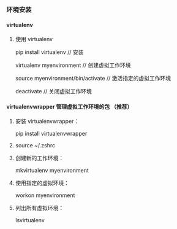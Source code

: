 ### 环境安装

#### virtualenv

1. 使用 virtualenv

    pip install virtualenv // 安装

    virtualenv myenvironment // 创建虚拟工作环境
    
    source myenvironment/bin/activate  // 激活指定的虚拟工作环境
    
    deactivate // 关闭虚拟工作环境
    
#### virtualenvwrapper 管理虚拟工作环境的包 （推荐）

1. 安装 virtualenvwrapper：
    
    pip install virtualenvwrapper
    
2. source ~/.zshrc

2. 创建新的工作环境：

    mkvirtualenv myenvironment

3. 使用指定的虚拟环境：

    workon myenvironment

4. 列出所有虚拟环境：

    lsvirtualenv